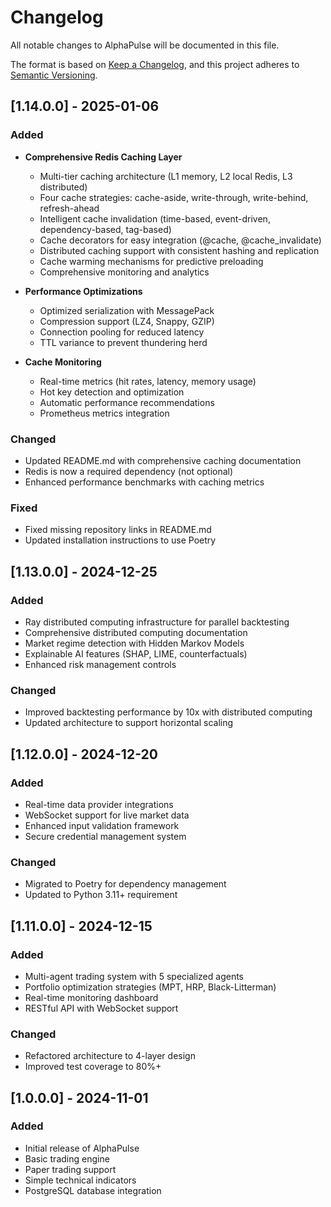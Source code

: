 # Changelog

All notable changes to AlphaPulse will be documented in this file.

The format is based on [Keep a Changelog](https://keepachangelog.com/en/1.0.0/),
and this project adheres to [Semantic Versioning](https://semver.org/spec/v2.0.0.html).

## [1.14.0.0] - 2025-01-06

### Added
- **Comprehensive Redis Caching Layer**
  - Multi-tier caching architecture (L1 memory, L2 local Redis, L3 distributed)
  - Four cache strategies: cache-aside, write-through, write-behind, refresh-ahead
  - Intelligent cache invalidation (time-based, event-driven, dependency-based, tag-based)
  - Cache decorators for easy integration (@cache, @cache_invalidate)
  - Distributed caching support with consistent hashing and replication
  - Cache warming mechanisms for predictive preloading
  - Comprehensive monitoring and analytics

- **Performance Optimizations**
  - Optimized serialization with MessagePack
  - Compression support (LZ4, Snappy, GZIP)
  - Connection pooling for reduced latency
  - TTL variance to prevent thundering herd

- **Cache Monitoring**
  - Real-time metrics (hit rates, latency, memory usage)
  - Hot key detection and optimization
  - Automatic performance recommendations
  - Prometheus metrics integration

### Changed
- Updated README.md with comprehensive caching documentation
- Redis is now a required dependency (not optional)
- Enhanced performance benchmarks with caching metrics

### Fixed
- Fixed missing repository links in README.md
- Updated installation instructions to use Poetry

## [1.13.0.0] - 2024-12-25

### Added
- Ray distributed computing infrastructure for parallel backtesting
- Comprehensive distributed computing documentation
- Market regime detection with Hidden Markov Models
- Explainable AI features (SHAP, LIME, counterfactuals)
- Enhanced risk management controls

### Changed
- Improved backtesting performance by 10x with distributed computing
- Updated architecture to support horizontal scaling

## [1.12.0.0] - 2024-12-20

### Added
- Real-time data provider integrations
- WebSocket support for live market data
- Enhanced input validation framework
- Secure credential management system

### Changed
- Migrated to Poetry for dependency management
- Updated to Python 3.11+ requirement

## [1.11.0.0] - 2024-12-15

### Added
- Multi-agent trading system with 5 specialized agents
- Portfolio optimization strategies (MPT, HRP, Black-Litterman)
- Real-time monitoring dashboard
- RESTful API with WebSocket support

### Changed
- Refactored architecture to 4-layer design
- Improved test coverage to 80%+

## [1.0.0.0] - 2024-11-01

### Added
- Initial release of AlphaPulse
- Basic trading engine
- Paper trading support
- Simple technical indicators
- PostgreSQL database integration